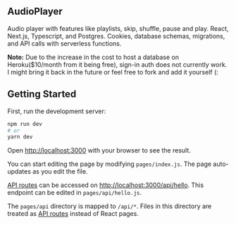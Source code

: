 ## AudioPlayer
Audio player with features like playlists, skip, shuffle, pause and play. React, Next.js, Typescript, and Postgres. Cookies, database schemas, migrations, and API calls with serverless functions.

**Note:** Due to the increase in the cost to host a database on Heroku($10/month from it being free), sign-in auth does not currently work. I might bring it back in the future or feel free to fork and add it yourself (: 

## Getting Started

First, run the development server:

```bash
npm run dev
# or
yarn dev
```

Open [http://localhost:3000](http://localhost:3000) with your browser to see the result.

You can start editing the page by modifying `pages/index.js`. The page auto-updates as you edit the file.

[API routes](https://nextjs.org/docs/api-routes/introduction) can be accessed on [http://localhost:3000/api/hello](http://localhost:3000/api/hello). This endpoint can be edited in `pages/api/hello.js`.

The `pages/api` directory is mapped to `/api/*`. Files in this directory are treated as [API routes](https://nextjs.org/docs/api-routes/introduction) instead of React pages.
